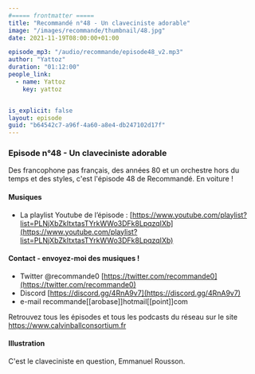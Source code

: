 ```yaml
---
#===== frontmatter =====
title: "Recommandé n°48 - Un claveciniste adorable"
image: "/images/recommande/thumbnail/48.jpg"
date: 2021-11-19T08:00:00+01:00

episode_mp3: "/audio/recommande/episode48_v2.mp3"
author: "Yattoz"
duration: "01:12:00"
people_link: 
  - name: Yattoz
    key: yattoz


is_explicit: false
layout: episode
guid: "b64542c7-a96f-4a60-a8e4-db247102d17f"
---
```


<PodcastHeader/>

<!-- ECRIRE LA DESCRIPTION DE L'EPISODE SOUS CETTE LIGNE -->


### Episode n°48 - Un claveciniste adorable 

Des francophone pas français, des années 80 et un orchestre hors du temps et des styles, c'est l'épisode 48 de Recommandé. En voiture !

#### Musiques

- La playlist Youtube de l’épisode : [https://www.youtube.com/playlist?list=PLNjXbZkItxtasTYrkWWo3DFk8LpqzqIXb](https://www.youtube.com/playlist?list=PLNjXbZkItxtasTYrkWWo3DFk8LpqzqIXb)

#### Contact - envoyez-moi des musiques !

- Twitter @recommande0 [https://twitter.com/recommande0](https://twitter.com/recommande0)
- Discord [https://discord.gg/4RnA9v7](https://discord.gg/4RnA9v7)
- e-mail recommande[[arobase]]hotmail[[point]]com

Retrouvez tous les épisodes et tous les podcasts du réseau sur le site https://www.calvinballconsortium.fr

#### Illustration

C'est le claveciniste en question, Emmanuel Rousson.
